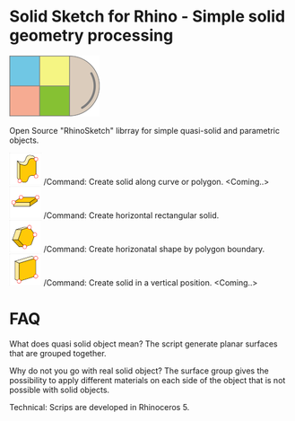 # Solid Sketch for Rhino - Simple solid geometry processing 
![picture](simples.png)

Open Source "RhinoSketch" librray for simple quasi-solid and parametric objects.

![picture](Images/Curve%20Ikon.png) /Command: Create solid along curve or polygon. <Coming..><br>
![picture](Images/Horiz%20Ikon.png) /Command: Create horizontal rectangular solid. <br>
![picture](Images/Polygon%20Ikon.png) /Command: Create horizonatal shape by polygon boundary. <br>
![picture](Images/Vertical%20Ikon.png) /Command: Create solid in a vertical position. <Coming..><br>

# FAQ

What does quasi solid object mean? 
The script generate planar surfaces that are grouped together. 

Why do not you go with real solid object?
The surface group gives the possibility to apply different materials on each side of the object that is not possible with solid objects.

Technical:
Scrips are developed in Rhinoceros 5.
